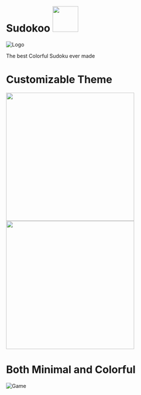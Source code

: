 # Sudokoo <img src="https://github.com/MrC3drik/Sudokoo/blob/master/android/app/src/main/res/mipmap-xxxhdpi/ic_launcher_round.png?raw=true" width="70">

![Logo](https://github.com/MrC3drik/Sudokoo/blob/master/android/app/src/main/res/mipmap-xxxhdpi/ic_launcher_round.png?raw=true)

The best Colorful Sudoku ever made

# Customizable Theme
<p float = "left">
  <img src="https://github.com/MrC3drik/Sudokoo/blob/master/images/game_page/GamePageLight.png?raw=true" width="350">
  <img src="https://github.com/MrC3drik/Sudokoo/blob/master/images/game_page/GamePageDark.png?raw=true" width="350">
</p>

# Both Minimal and Colorful
![Game](https://github.com/MrC3drik/Sudokoo/blob/master/images/loading_screen/MainPageLight.png?raw=true)
